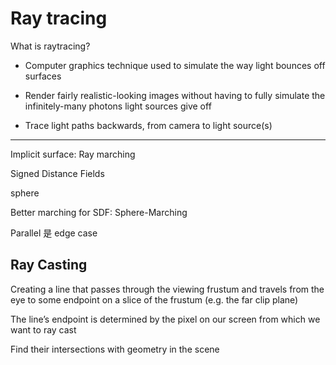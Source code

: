 # Ray tracing

What is raytracing?

- Computer graphics technique used to simulate the way light bounces off surfaces

- Render fairly realistic-looking images without having to fully simulate the infinitely-many photons light sources give off

- Trace light paths backwards, from camera to light source(s)


---

Implicit surface: Ray marching

Signed Distance Fields

sphere

Better marching for SDF: Sphere-Marching

Parallel 是 edge case

## Ray Casting

Creating a line that passes through the viewing frustum and travels from the eye to some endpoint on a slice of the frustum (e.g. the far clip plane)

The line’s endpoint is determined by the pixel on our screen from which we want to ray cast

Find their intersections with geometry in the scene
